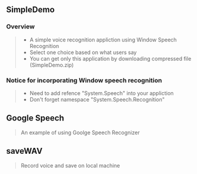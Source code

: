## SimpleDemo
### Overview
> * A simple voice recognition appliction using Window Speech Recognition
> * Select one choice based on what users say
> * You can get only this application by downloading compressed file (SimpleDemo.zip) 

### Notice for incorporating Window speech recognition
> * Need to add refence "System.Speech" into your appliction
> * Don't forget namespace "System.Speech.Recognition"

## Google Speech
> An example of using Goolge Speech Recognizer

## saveWAV
> Record voice and save on local machine